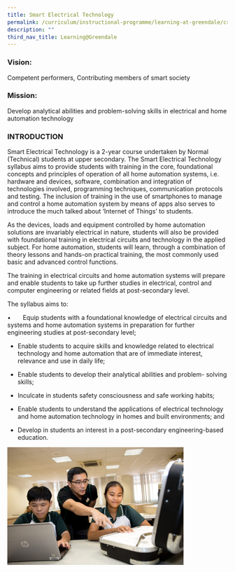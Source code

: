 ```yaml
---
title: Smart Electrical Technology
permalink: /curriculum/instructional-programme/learning-at-greendale/craft-tech/set/
description: ""
third_nav_title: Learning@Greendale
---
```

### Vision:

Competent performers, Contributing members of smart society

### Mission:

Develop analytical abilities and problem-solving skills in electrical and home automation technology

### INTRODUCTION

Smart Electrical Technology is a 2-year course undertaken by Normal (Technical) students at upper secondary. The Smart Electrical Technology syllabus aims to provide students with training in the core, foundational concepts and principles of operation of all home automation systems, i.e. hardware and devices, software, combination and integration of technologies involved, programming techniques, communication protocols and testing. The inclusion of training in the use of smartphones to manage and control a home automation system by means of apps also serves to introduce the much talked about ‘Internet of Things’ to students.

As the devices, loads and equipment controlled by home automation solutions are invariably electrical in nature, students will also be provided with foundational training in electrical circuits and technology in the applied subject. For home automation, students will learn, through a combination of theory lessons and hands-on practical training, the most commonly used basic and advanced control functions.

The training in electrical circuits and home automation systems will prepare and enable students to take up further studies in electrical, control and computer engineering or related fields at post-secondary level.

The syllabus aims to:

•       Equip students with a foundational knowledge of electrical circuits and systems and home automation systems in preparation for further engineering studies at post-secondary level;

* Enable students to acquire skills and knowledge related to electrical technology and home automation that are of immediate interest, relevance and use in daily life;

* Enable students to develop their analytical abilities and problem- solving skills;

* Inculcate in students safety consciousness and safe working habits;

* Enable students to understand the applications of electrical technology and home automation technology in homes and built environments; and

* Develop in students an interest in a post-secondary engineering-based education.

<img src="/images/2qSET-scaled.jpg" 
     style="width:80%">